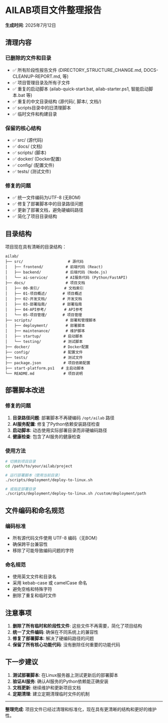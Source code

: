 # AILAB项目文件整理报告

**生成时间**: 2025年7月12日

## 清理内容

### 已删除的文件和目录
- ✅ 所有阶段性报告文件 (DIRECTORY_STRUCTURE_CHANGE.md, DOCS-CLEANUP-REPORT.md, 等)
- ✅ 项目管理目录及所有子文件
- ✅ 重复的启动脚本 (ailab-quick-start.bat, ailab-starter.ps1, 智能启动脚本.bat 等)
- ✅ 重复的中文目录结构 (源代码/, 脚本/, 文档/)
- ✅ scripts目录中的旧清理脚本
- ✅ 临时文件和构建目录

### 保留的核心结构
- ✅ src/ (源代码)
- ✅ docs/ (文档)
- ✅ scripts/ (脚本)
- ✅ docker/ (Docker配置)
- ✅ config/ (配置文件)
- ✅ tests/ (测试文件)

### 修复的问题
- ✅ 统一文件编码为UTF-8 (无BOM)
- ✅ 修复了部署脚本中的目录路径问题
- ✅ 更新了部署文档，避免硬编码路径
- ✅ 简化了项目目录结构

## 目录结构

项目现在具有清晰的目录结构：

```
ailab/
├── src/                    # 源代码
│   ├── frontend/          # 前端代码 (React)
│   ├── backend/           # 后端代码 (Node.js)
│   └── ai-service/        # AI服务代码 (Python/FastAPI)
├── docs/                  # 项目文档
│   ├── 00-索引/           # 文档索引
│   ├── 01-项目概述/       # 项目概述
│   ├── 02-开发文档/       # 开发文档
│   ├── 03-部署指南/       # 部署指南
│   ├── 04-API参考/        # API参考
│   └── 05-项目管理/       # 项目管理
├── scripts/               # 部署和管理脚本
│   ├── deployment/        # 部署脚本
│   ├── maintenance/       # 维护脚本
│   ├── startup/          # 启动脚本
│   └── testing/          # 测试脚本
├── docker/               # Docker配置
├── config/               # 配置文件
├── tests/                # 测试文件
├── package.json          # 项目依赖配置
├── start-platform.ps1   # 主启动脚本
└── README.md             # 项目说明
```

## 部署脚本改进

### 修复的问题
1. **目录路径问题**: 部署脚本不再硬编码 `/opt/ailab` 路径
2. **AI服务配置**: 修复了Python依赖安装路径检查
3. **启动脚本**: 动态使用实际部署目录而非硬编码路径
4. **健康检查**: 包含了AI服务的健康检查

### 使用方法
```bash
# 切换到项目目录
cd /path/to/your/ailab/project

# 运行部署脚本（使用当前目录）
./scripts/deployment/deploy-to-linux.sh

# 或指定部署目录
./scripts/deployment/deploy-to-linux.sh /custom/deployment/path
```

## 文件编码和命名规范

### 编码标准
- 所有源代码文件使用 UTF-8 编码（无BOM）
- 确保跨平台兼容性
- 移除了可能导致编码问题的字符

### 命名规范
- 使用英文文件和目录名
- 采用 kebab-case 或 camelCase 命名
- 避免空格和特殊字符
- 删除了重复和临时文件

## 注意事项

1. **删除了所有临时和阶段性文件**: 这些文件不再需要，简化了项目结构
2. **统一了文件编码**: 确保在不同系统上的兼容性
3. **修复了部署脚本**: 解决了硬编码路径的问题
4. **保留了所有核心功能代码**: 没有删除任何重要的功能代码

## 下一步建议

1. **测试部署脚本**: 在Linux服务器上测试更新后的部署脚本
2. **验证AI服务**: 确认AI服务的Python依赖能正确安装
3. **文档更新**: 继续维护和更新项目文档
4. **定期清理**: 建立定期清理临时文件的机制

---

**整理完成**: 项目文件已经过清理和标准化，现在具有更清晰的结构和更好的维护性。
